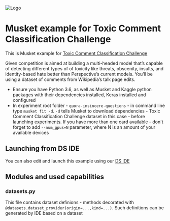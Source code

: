 ![Logo](https://storage.googleapis.com/kaggle-media/competitions/jigsaw/003-avatar.png)

# Musket example for Toxic Comment Classification Challenge

This is Musket example for [Toxic Comment Classification Challenge](https://www.kaggle.com/c/jigsaw-toxic-comment-classification-challenge/)

Given competition is aimed at building a multi-headed model that’s capable of detecting different types of of toxicity like threats, obscenity, insults, and identity-based hate better than Perspective’s current models. You’ll be using a dataset of comments from Wikipedia’s talk page edits. 

* Ensure you have Python 3.6, as well as Musket and Kaggle python packages with their dependencies installed, Keras installed and configured
* In experiment root folder - `quora-insincere-questions` - in command line type `musket fit -d`. `-d` tells Musket to download dependencies - Toxic Comment Classification Challenge dataset in this case - before launching experiments. If you have more than one card available - don't forget to add `--num_gpus=N` parameter, where N is an amount of your available devices

## Launching from DS IDE

You can also edit and launch this example using our [DS IDE](https://musket-ml.github.io/webdocs/ide/getting_started/)

## Modules and used capabilities

### datasets.py

This file contains dataset definions - methods decorated with `@datasets.dataset_provider(origin=...,kind=...)`. Such definitions can be generated by IDE based on a dataset


